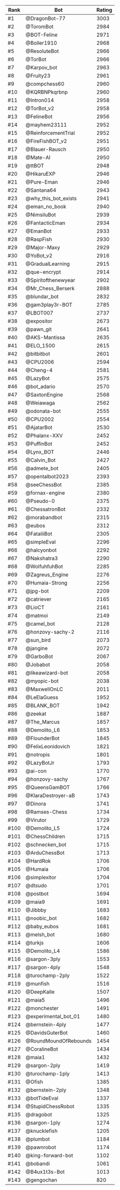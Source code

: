 Rank|Bot|Rating
---|---|---
#1|@DragonBot-77|3003
#2|@ToromBot|2984
#3|@BOT-Feline|2971
#4|@Boller1910|2968
#5|@ResoluteBot|2966
#6|@TorBot|2966
#7|@Karpov_bot|2963
#8|@Fruity23|2961
#9|@compchess60|2960
#10|@KQRBNPkqrbnp|2960
#11|@Intron014|2958
#12|@TorBot_v2|2958
#13|@FelineBot|2956
#14|@mayhem23111|2952
#15|@ReinforcementTrial|2952
#16|@FireFishBOT_v2|2951
#17|@Blauer-Rausch|2950
#18|@Mate-AI|2950
#19|@ttBOT|2948
#20|@HikaruEXP|2946
#21|@Pure-Eman|2946
#22|@Santana64|2943
#23|@why_this_bot_exists|2941
#24|@eman_no_book|2940
#25|@NimsiluBot|2939
#26|@FantacticEman|2934
#27|@EmanBot|2933
#28|@RaspFish|2930
#29|@Major-Maxy|2929
#30|@YoBot_v2|2916
#31|@GradualLearning|2915
#32|@que-encrypt|2914
#33|@Spiritofthenewyear|2902
#34|@Mr_Chess_Berserk|2888
#35|@blundar_bot|2832
#36|@gam3play3r-BOT|2785
#37|@LBOT007|2737
#38|@expositor|2673
#39|@pawn_git|2641
#40|@AKS-Mantissa|2635
#41|@ELO_1500|2615
#42|@bitbitbot|2601
#43|@CPU2006|2594
#44|@Cheng-4|2581
#45|@LazyBot|2575
#46|@bot_adario|2570
#47|@SaxtonEngine|2568
#48|@Weiawaga|2562
#49|@odonata-bot|2555
#50|@CPU2002|2554
#51|@AjatarBot|2530
#52|@Phalanx-XXV|2452
#53|@PuffinBot|2452
#54|@Lynx_BOT|2446
#55|@Calvin_Bot|2427
#56|@admete_bot|2405
#57|@opentalbot2023|2393
#58|@seeChessBot|2385
#59|@fornax-engine|2380
#60|@Pseudo-0|2375
#61|@ChessatronBot|2332
#62|@morabandbot|2315
#63|@eubos|2312
#64|@FataliiBot|2305
#65|@simpleEval|2296
#66|@halcyonbot|2292
#67|@Nakshatra3|2290
#68|@WolfuhfuhBot|2285
#69|@Zagreus_Engine|2276
#70|@Humaia-Strong|2256
#71|@jpg-bot|2209
#72|@catriever|2165
#73|@LioCT|2161
#74|@matmoi|2149
#75|@camel_bot|2128
#76|@honzovy-sachy-2|2116
#77|@sun_bird|2073
#78|@jangine|2072
#79|@GarboBot|2067
#80|@Jobabot|2058
#81|@likeawizard-bot|2058
#82|@myopic-bot|2038
#83|@MaxwellOnLC|2011
#84|@LeElaGuess|1952
#85|@BLANK_BOT|1942
#86|@zeekat|1887
#87|@The_Marcus|1857
#88|@Demolito_L6|1853
#89|@FlounderBot|1845
#90|@FelixLeonidovich|1821
#91|@notropis|1801
#92|@LazyBotJr|1793
#93|@ai-con|1770
#94|@honzovy-sachy|1767
#95|@QueensGamBOT|1766
#96|@KlaraDestroyer-aB|1743
#97|@Dinora|1741
#98|@Ramses-Chess|1734
#99|@Virutor|1729
#100|@Demolito_L5|1724
#101|@ChessChildren|1715
#102|@schnecken_bot|1715
#103|@ArduChessBot|1713
#104|@HardRok|1706
#105|@Humaia|1706
#106|@simplexitor|1704
#107|@dtsudo|1701
#108|@postbot|1694
#109|@maia9|1691
#110|@Jibbby|1683
#111|@noobic_bot|1682
#112|@baby_eubos|1681
#113|@melsh_bot|1680
#114|@turkjs|1606
#115|@Demolito_L4|1586
#116|@sargon-3ply|1553
#117|@sargon-4ply|1548
#118|@turochamp-2ply|1522
#119|@munfish|1516
#120|@DeepKalle|1507
#121|@maia5|1496
#122|@monchester|1491
#123|@experimental_bot_01|1480
#124|@bernstein-4ply|1477
#125|@DavidsGuterBot|1460
#126|@RoundMoundOfRebounds|1454
#127|@CoralineBot|1434
#128|@maia1|1432
#129|@sargon-2ply|1419
#130|@turochamp-1ply|1413
#131|@Ofish|1385
#132|@bernstein-2ply|1348
#133|@botTideEval|1337
#134|@StupidChessRobot|1335
#135|@dragobot|1325
#136|@sargon-1ply|1274
#137|@knucklefish|1205
#138|@plumbot|1184
#139|@pawnrobot|1174
#140|@king-forward-bot|1102
#141|@bobandi|1061
#142|@B4ux1t3s-Bot|1013
#143|@gengochan|820

